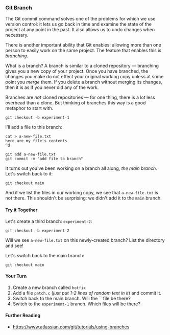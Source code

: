 ### Git Branch

The Git commit command solves one of the problems for which we use version control: it lets us go back in time and examine the state of the project at any point in the past. It also allows us to undo changes when necessary.

There is another important ability that Git enables: allowing more than one person to easily work on the same project. The feature that enables this is _branching_.

What is a branch? A branch is similar to a cloned repository &mdash; branching gives you a new copy of your project. Once you have branched, the changes you make do not effect your original working copy unless at some point you _merge_ them. If you delete a branch without merging its changes, then it is as if you never did any of the work.

Branches are _not_ cloned repositories &mdash; for one thing, there is a lot less overhead than a clone. But thinking of branches this way is a good metaphor to start with.

```
git checkout -b experiment-1
```

I'll add a file to this branch:

```
cat > a-new-file.txt
here are my file's contents
^d

git add a-new-file.txt
git commit -m "add file to branch"
```

It turns out you've been working on a branch all along, _the main branch_. Let's switch back to it:

```
git checkout main
```

And if we list the files in our working copy, we see that `a-new-file.txt` is not there. This shouldn't be surprising: we didn't add it to the `main` branch.

#### Try it Together

Let's create a third branch: `experiment-2`:

```
git checkout -b experiment-2
```

Will we see `a-new-file.txt` on this newly-created branch? List the directory and see!

Let's switch back to the main branch:

```
git checkout main
```

#### Your Turn

1. Create a new branch called `hotfix`
2. Add a file `patch.c` (_just put 1-2 lines of random text in it_) and commit it.
3. Switch back to the main branch. Will the `` file be there?
4. Switch to the `experiment-1` branch. Which files will be there?

#### Further Reading

- https://www.atlassian.com/git/tutorials/using-branches

